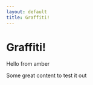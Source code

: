 ```yaml
---
layout: default
title: Graffiti!
---
```

# Graffiti!

Hello from amber

Some great content to test it out
